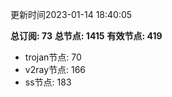 更新时间2023-01-14 18:40:05

**总订阅: 73**
**总节点: 1415**
**有效节点: 419**
- trojan节点: 70
- v2ray节点: 166
- ss节点: 183
